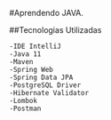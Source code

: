 #Aprendendo JAVA.

##Tecnologias Utilizadas


    -IDE IntelliJ
    -Java 11
    -Maven
    -Spring Web
    -Spring Data JPA
    -PostgreSQL Driver
    -Hibernate Validator
    -Lombok
    -Postman







